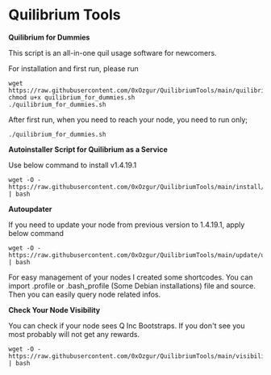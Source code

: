 # Quilibrium Tools

**Quilibrium for Dummies** 

This script is an all-in-one quil usage software for newcomers.

For installation and first run, please run

    wget https://raw.githubusercontent.com/0xOzgur/QuilibriumTools/main/quilibrium_for_dummies.sh
    chmod u+x quilibrium_for_dummies.sh
    ./quilibrium_for_dummies.sh

After first run, when you need to reach your node, you need to run only;

    ./quilibrium_for_dummies.sh

    

**Autoinstaller Script for Quilibrium as a Service**

Use below command to install v1.4.19.1

    wget -O - https://raw.githubusercontent.com/0xOzgur/QuilibriumTools/main/install/install_quilibrium_service.sh | bash

    
**Autoupdater**

If you need to update your node from previous version to 1.4.19.1, apply below command

    wget -O - https://raw.githubusercontent.com/0xOzgur/QuilibriumTools/main/update/update.sh | bash

For easy management of your nodes I created some shortcodes. You can import .profile or .bash_profile (Some Debian installations) file and source. Then you can easily query node related infos.

**Check Your Node Visibility**

You can check if your node sees Q Inc Bootstraps. If you don't see you most probably will not get any rewards.

    wget -O - https://raw.githubusercontent.com/0xOzgur/QuilibriumTools/main/visibility_check.sh | bash
